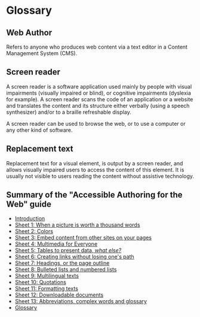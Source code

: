 # Glossary

## <a name="author"></a>Web Author

Refers to anyone who produces web content via a text editor in a Content Management System (CMS).

## <a name="screen-reader"></a>Screen reader

A screen reader is a software application used mainly by people with visual impairments (visually impaired or blind), or cognitive impairments (dyslexia for example). A screen reader scans the code of an application or a website and translates the content and its structure either verbally (using a speech synthesizer) and/or to a braille refreshable display.

A screen reader can be used to browse the web, or to use a computer or any other kind of software.

## <a name="replacement-text"></a>Replacement text

Replacement text for a visual element, is output by a screen reader, and allows visually impaired users to access the content of this element. It is usually not visible to users reading the content without assistive technology. 

## Summary of the "Accessible Authoring for the Web" guide

* [Introduction](0-intro.md)
* [Sheet 1: When a picture is worth a thousand words](images.md)
* [Sheet 2: Colors](colors.md)
* [Sheet 3: Embed content from other sites on your pages](frames.md)
* [Sheet 4: Multimedia for Everyone](multimedia.md)
* [Sheet 5: Tables to present data, <i>what else?</i>](tables.md)
* [Sheet 6: Creating links without losing one's path](links.md)
* [Sheet 7: Headings, or the page outline](headings.md)
* [Sheet 8: Bulleted lists and numbered lists](lists.md)
* [Sheet 9: Multilingual texts](language.md)
* [Sheet 10: Quotations](quotes.md)
* [Sheet 11: Formatting texts](formatting.md)
* [Sheet 12: Downloadable documents](downloadable_documents.md)
* [Sheet 13: Abbreviations, complex words and glossary](definition.md)
* [Glossary](glossary.md)
